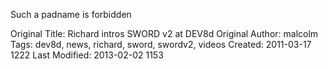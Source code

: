 Such a padname is forbidden

Original Title: Richard intros SWORD v2 at DEV8d
Original Author: malcolm
Tags: dev8d, news, richard, sword, swordv2, videos
Created: 2011-03-17 1222
Last Modified: 2013-02-02 1153

